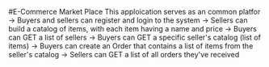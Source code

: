 #E-Commerce Market Place
This apploication serves as an common platfor 
-> Buyers and sellers can register and login to the system
-> Sellers can build a catalog of items, with each item having a name and price
-> Buyers can GET a list of sellers
-> Buyers can GET a specific seller's catalog (list of items)
-> Buyers can create an Order that contains a list of items from the seller's catalog
-> Sellers can GET a list of all orders they've received
